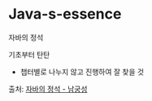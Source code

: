# Java-s-essence

자바의 정석

기초부터 탄탄

- 챕터별로 나누지 않고 진행하여 잘 찾을 것

출처: [자바의 정석 - 남궁성](https://www.youtube.com/@MasterNKS)
